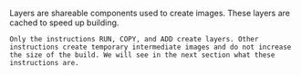 Layers are shareable components used to create images.
These layers are cached to speed up building.
```
Only the instructions RUN, COPY, and ADD create layers. Other instructions create temporary intermediate images and do not increase the size of the build. We will see in the next section what these instructions are.
```